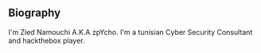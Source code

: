## Biography

I'm Zied Namouchi A.K.A zpYcho. I'm a tunisian Cyber Security Consultant and hackthebox player.


